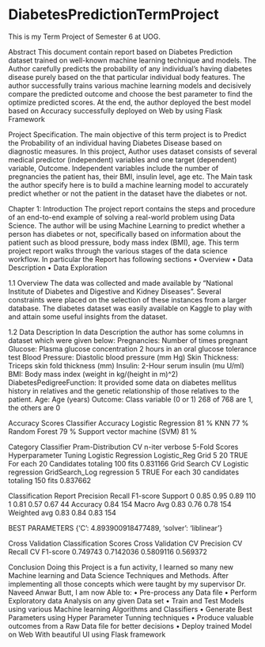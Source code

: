 # DiabetesPredictionTermProject
This is my Term Project of Semester 6 at UOG.

Abstract
This document contain report based on Diabetes Prediction dataset trained on well-known machine learning technique and models. The Author carefully predicts the probability of any individual’s having diabetes disease purely based on the that particular individual body features. The author successfully trains various machine learning models and decisively compare the predicted outcome and choose the best parameter to find the optimize predicted scores. At the end, the author deployed the best model based on Accuracy successfully deployed on Web by using Flask Framework



Project Specification.
The main objective of this term project is to Predict the Probability of an individual having Diabetes Disease based on diagnostic measures.  In this project, Author uses dataset consists of several medical predictor (independent) variables and one target (dependent) variable, Outcome. Independent variables include the number of pregnancies the patient has, their BMI, insulin level, age etc. The Main task the author specify here is to build a machine learning model to accurately predict whether or not the patient in the dataset have the diabetes or not.


Chapter 1:	Introduction
The project report contains the steps and procedure of an end-to-end example of solving a real-world problem using Data Science. The author will be using Machine Learning to predict whether a person has diabetes or not, specifically based on information about the patient such as blood pressure, body mass index (BMI), age. This term project report walks through the various stages of the data science workflow. In particular the Report has following sections
•	Overview
•	Data Description
•	Data Exploration


1.1	Overview
The data was collected and made available by “National Institute of Diabetes and Digestive and Kidney Diseases”. Several constraints were placed on the selection of these instances from a larger database. The diabetes dataset was easily available on Kaggle to play with and attain some useful insights from the dataset.


1.2	Data Description
In data Description the author has some columns in dataset which were given below:
Pregnancies: Number of times pregnant
Glucose: Plasma glucose concentration 2 hours in an oral glucose tolerance test
Blood Pressure: Diastolic blood pressure (mm Hg)
Skin Thickness: Triceps skin fold thickness (mm)
Insulin: 2-Hour serum insulin (mu U/ml)
BMI: Body mass index (weight in kg/(height in m)^2)
DiabetesPedigreeFunction: It provided some data on diabetes mellitus history in relatives and the genetic relationship of those relatives to the patient.
Age: Age (years)
Outcome: Class variable (0 or 1) 268 of 768 are 1, the others are 0


Accuracy Scores
Classifier	Accuracy 
Logistic Regression	81 %
KNN	77 %
Random Forest	79 %
Support vector machine (SVM)	81 %


Category	Classifier	Pram-Distribution	CV	n-iter	verbose	5-Fold	Scores
Hyperparameter
Tuning	Logistic Regression	Logistic_Reg
Grid	5	20	TRUE	For each 20 Candidates totaling 100 fits	0.831166
Grid Search CV	Logistic regression	GridSearch_Log
regression	5		TRUE	For each 30 candidates totaling 150 fits	0.837662


Classification Report
	Precision	Recall	F1-score	Support
0	0.85	0.95	0.89	110
1	0.81	0.57	0.67	44
Accuracy			0.84	154
Macro Avg	0.83	0.76	0.78	154
Weighted avg	0.83	0.84	0.83	154



BEST PARAMETERS
{‘C’: 4.893900918477489, ‘solver’: ‘liblinear’}



Cross Validation Classification Scores
Cross Validation	CV
Precision	CV
Recall	CV
F1-score
0.749743	0.7142036	0.5809116	0.569372



Conclusion
Doing this Project is a fun activity, I learned so many new Machine learning and Data Science Techniques and Methods. After implementing all those concepts which were taught by my supervisor Dr. Naveed Anwar Butt, I am now Able to:
•	Pre-process any Data file
•	Perform Exploratory data Analysis on any given Data set
•	Train and Test Models using various Machine learning Algorithms and Classifiers
•	Generate Best Parameters using Hyper Parameter Tunning techniques
•	Produce valuable outcomes from a Raw Data file for better decisions
•	Deploy trained Model on Web With beautiful UI using Flask framework


